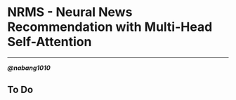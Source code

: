 # NRMS - Neural News Recommendation with Multi-Head Self-Attention
----

***@nabang1010***

## To Do

